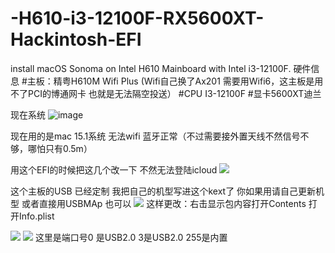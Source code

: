 # -H610-i3-12100F-RX5600XT-Hackintosh-EFI
install macOS Sonoma on Intel H610 Mainboard with Intel i3-12100F.
硬件信息
#主板：精粤H610M Wifi Plus (Wifi自己换了Ax201 需要用Wifi6，这主板是用不了PCI的博通网卡 也就是无法隔空投送）
#CPU I3-12100F
#显卡5600XT迪兰

现在系统
![image](https://github.com/user-attachments/assets/2896abc4-6bb0-464c-9fe0-c2fd6fd3b6fa)

现在用的是mac 15.1系统 无法wifi 
蓝牙正常（不过需要接外置天线不然信号不够，哪怕只有0.5m）

用这个EFI的时候把这几个改一下 不然无法登陆icloud
![](assets/17293435377578.jpg)

这个主板的USB 已经定制 我把自己的机型写进这个kext了
你如果用请自己更新机型 或者直接用USBMAp 也可以
![](assets/17293436664614.jpg)
这样更改：右击显示包内容打开Contents 打开Info.plist

![](assets/17293438076379.jpg)
![](assets/17293440626138.jpg)
这里是端口号0 是USB2.0 3是USB2.0  255是内置
